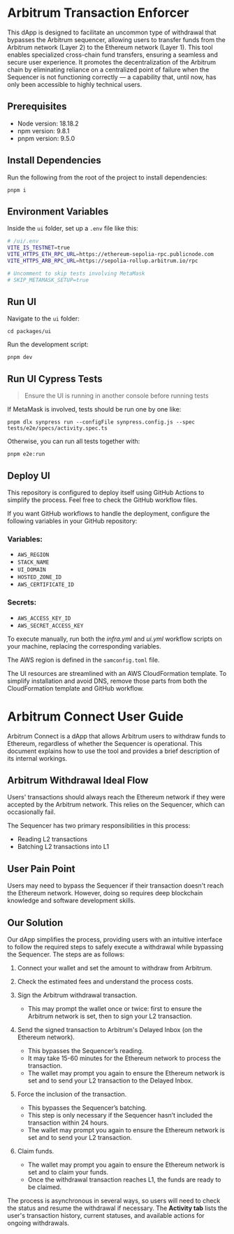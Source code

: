 # Arbitrum Transaction Enforcer

This dApp is designed to facilitate an uncommon type of withdrawal that bypasses the Arbitrum sequencer, allowing users to transfer funds from the Arbitrum network (Layer 2) to the Ethereum network (Layer 1). This tool enables specialized cross-chain fund transfers, ensuring a seamless and secure user experience. It promotes the decentralization of the Arbitrum chain by eliminating reliance on a centralized point of failure when the Sequencer is not functioning correctly — a capability that, until now, has only been accessible to highly technical users.

## Prerequisites

- Node version: 18.18.2
- npm version: 9.8.1
- pnpm version: 9.5.0

## Install Dependencies

Run the following from the root of the project to install dependencies:

`pnpm i`

## Environment Variables

Inside the `ui` folder, set up a `.env` file like this:

```sh
# /ui/.env
VITE_IS_TESTNET=true
VITE_HTTPS_ETH_RPC_URL=https://ethereum-sepolia-rpc.publicnode.com
VITE_HTTPS_ARB_RPC_URL=https://sepolia-rollup.arbitrum.io/rpc

# Uncomment to skip tests involving MetaMask
# SKIP_METAMASK_SETUP=true
```

## Run UI

Navigate to the `ui` folder:

`cd packages/ui`

Run the development script:

`pnpm dev`

## Run UI Cypress Tests

> Ensure the UI is running in another console before running tests

If MetaMask is involved, tests should be run one by one like:

`pnpm dlx synpress run --configFile synpress.config.js --spec tests/e2e/specs/activity.spec.ts`

Otherwise, you can run all tests together with:

`pnpm e2e:run`

## Deploy UI

This repository is configured to deploy itself using GitHub Actions to simplify the process. Feel free to check the GitHub workflow files.

If you want GitHub workflows to handle the deployment, configure the following variables in your GitHub repository:

### Variables:

- `AWS_REGION`
- `STACK_NAME`
- `UI_DOMAIN`
- `HOSTED_ZONE_ID`
- `AWS_CERTIFICATE_ID`

### Secrets:

- `AWS_ACCESS_KEY_ID`
- `AWS_SECRET_ACCESS_KEY`

To execute manually, run both the _infra.yml_ and _ui.yml_ workflow scripts on your machine, replacing the corresponding variables.

The AWS region is defined in the `samconfig.toml` file.

The UI resources are streamlined with an AWS CloudFormation template. To simplify installation and avoid DNS, remove those parts from both the CloudFormation template and GitHub workflow.

# Arbitrum Connect User Guide

Arbitrum Connect is a dApp that allows Arbitrum users to withdraw funds to Ethereum, regardless of whether the Sequencer is operational. This document explains how to use the tool and provides a brief description of its internal workings.

## Arbitrum Withdrawal Ideal Flow

Users' transactions should always reach the Ethereum network if they were accepted by the Arbitrum network. This relies on the Sequencer, which can occasionally fail.

The Sequencer has two primary responsibilities in this process:

- Reading L2 transactions
- Batching L2 transactions into L1

## User Pain Point

Users may need to bypass the Sequencer if their transaction doesn't reach the Ethereum network. However, doing so requires deep blockchain knowledge and software development skills.

## Our Solution

Our dApp simplifies the process, providing users with an intuitive interface to follow the required steps to safely execute a withdrawal while bypassing the Sequencer. The steps are as follows:

1. Connect your wallet and set the amount to withdraw from Arbitrum.

2. Check the estimated fees and understand the process costs.

3. Sign the Arbitrum withdrawal transaction.

   - This may prompt the wallet once or twice: first to ensure the Arbitrum network is set, then to sign your L2 transaction.

4. Send the signed transaction to Arbitrum's Delayed Inbox (on the Ethereum network).

   - This bypasses the Sequencer’s reading.
   - It may take 15-60 minutes for the Ethereum network to process the transaction.
   - The wallet may prompt you again to ensure the Ethereum network is set and to send your L2 transaction to the Delayed Inbox.

5. Force the inclusion of the transaction.

   - This bypasses the Sequencer’s batching.
   - This step is only necessary if the Sequencer hasn’t included the transaction within 24 hours.
   - The wallet may prompt you again to ensure the Ethereum network is set and to send your L2 transaction.

6. Claim funds.
   - The wallet may prompt you again to ensure the Ethereum network is set and to claim your funds.
   - Once the withdrawal transaction reaches L1, the funds are ready to be claimed.

The process is asynchronous in several ways, so users will need to check the status and resume the withdrawal if necessary. The **Activity tab** lists the user's transaction history, current statuses, and available actions for ongoing withdrawals.
